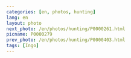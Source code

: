```yaml
---
categories: [en, photos, hunting]
lang: en
layout: photo
next_photo: /en/photos/hunting/P0000261.html
picname: P0000279
prev_photo: /en/photos/hunting/P0000403.html
tags: [Ingo]
---
```

